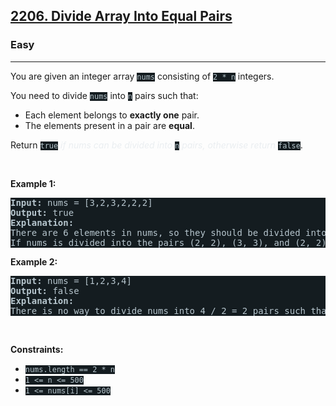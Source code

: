 <h2><a href="https://leetcode.com/problems/divide-array-into-equal-pairs/">2206. Divide Array Into Equal Pairs</a></h2><h3>Easy</h3><hr><div><p>You are given an integer array <code style="background-color: rgb(20, 28, 32) !important; color: rgb(183, 198, 205) !important;">nums</code> consisting of <code style="background-color: rgb(20, 28, 32) !important; color: rgb(183, 198, 205) !important;">2 * n</code> integers.</p>

<p>You need to divide <code style="background-color: rgb(20, 28, 32) !important; color: rgb(183, 198, 205) !important;">nums</code> into <code style="background-color: rgb(20, 28, 32) !important; color: rgb(183, 198, 205) !important;">n</code> pairs such that:</p>

<ul>
	<li>Each element belongs to <strong>exactly one</strong> pair.</li>
	<li>The elements present in a pair are <strong>equal</strong>.</li>
</ul>

<p>Return <code style="background-color: rgb(20, 28, 32) !important; color: rgb(183, 198, 205) !important;">true</code> <em style="color: rgb(234, 238, 241) !important;">if nums can be divided into</em> <code style="background-color: rgb(20, 28, 32) !important; color: rgb(183, 198, 205) !important;">n</code> <em style="color: rgb(234, 238, 241) !important;">pairs, otherwise return</em> <code style="background-color: rgb(20, 28, 32) !important; color: rgb(183, 198, 205) !important;">false</code>.</p>

<p>&nbsp;</p>
<p><strong>Example 1:</strong></p>

<pre style="background-color: rgb(20, 28, 32) !important; color: rgb(183, 198, 206) !important;"><strong>Input:</strong> nums = [3,2,3,2,2,2]
<strong>Output:</strong> true
<strong>Explanation:</strong> 
There are 6 elements in nums, so they should be divided into 6 / 2 = 3 pairs.
If nums is divided into the pairs (2, 2), (3, 3), and (2, 2), it will satisfy all the conditions.
</pre>

<p><strong>Example 2:</strong></p>

<pre style="background-color: rgb(20, 28, 32) !important; color: rgb(183, 198, 206) !important;"><strong>Input:</strong> nums = [1,2,3,4]
<strong>Output:</strong> false
<strong>Explanation:</strong> 
There is no way to divide nums into 4 / 2 = 2 pairs such that the pairs satisfy every condition.
</pre>

<p>&nbsp;</p>
<p><strong>Constraints:</strong></p>

<ul>
	<li><code style="background-color: rgb(20, 28, 32) !important; color: rgb(183, 198, 205) !important;">nums.length == 2 * n</code></li>
	<li><code style="background-color: rgb(20, 28, 32) !important; color: rgb(183, 198, 205) !important;">1 &lt;= n &lt;= 500</code></li>
	<li><code style="background-color: rgb(20, 28, 32) !important; color: rgb(183, 198, 205) !important;">1 &lt;= nums[i] &lt;= 500</code></li>
</ul>
</div>